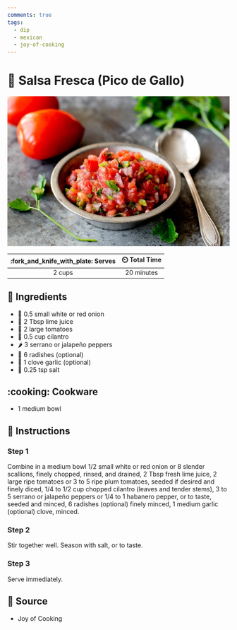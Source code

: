 ```yaml
---
comments: true
tags:
  - dip
  - mexican
  - joy-of-cooking
---
```

# :tomato: Salsa Fresca (Pico de Gallo)

![Salsa Fresca (Pico de Gallo)](../assets/images/salsa-fresca-(pico-de-gallo).jpg)

| :fork_and_knife_with_plate: Serves | :timer_clock: Total Time |
|:----------------------------------:|:-----------------------: |
| 2 cups | 20 minutes |

## :salt: Ingredients

- :onion: 0.5 small white or red onion
- :lemon: 2 Tbsp lime juice
- :tomato: 2 large tomatoes
- :herb: 0.5 cup cilantro
- :hot_pepper: 3 serrano or jalapeño peppers
- :seedling: 6 radishes (optional)
- :garlic: 1 clove garlic (optional)
- :salt: 0.25 tsp salt

## :cooking: Cookware

- 1 medium bowl

## :pencil: Instructions

### Step 1

Combine in a medium bowl 1/2 small white or red onion or 8 slender scallions, finely chopped, rinsed, and drained, 2
Tbsp fresh lime juice, 2 large ripe tomatoes or 3 to 5 ripe plum tomatoes, seeded if desired and finely diced, 1/4 to
1/2 cup chopped cilantro (leaves and tender stems), 3 to 5 serrano or jalapeño peppers or 1/4 to 1 habanero pepper, or
to taste, seeded and minced, 6 radishes (optional) finely minced, 1 medium garlic (optional) clove, minced.

### Step 2

Stir together well. Season with salt, or to taste.

### Step 3

Serve immediately.

## :link: Source

- Joy of Cooking
